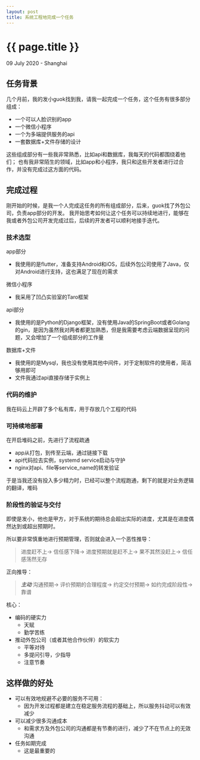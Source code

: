 ```yaml
---
layout: post
title: 系统工程地完成一个任务
---
```


{{ page.title }}
================

<p class="meta">09 July 2020 - Shanghai</p>

##  任务背景
几个月前，我的发小guok找到我，请我一起完成一个任务，这个任务有很多部分组成：
- 一个可以人脸识别的app
- 一个微信小程序
- 一个为多端提供服务的api
- 一套数据库+文件存储的设计

这些组成部分有一些我非常熟悉，比如api和数据库，我每天的代码都围绕着他们；
也有我非常陌生的领域，比如app和小程序，我只和这些开发者进行过合作，并没有完成过这方面的代码。

##  完成过程
刚开始的时候，是我一个人完成这任务的所有组成部分，后来，guok找了外包公司，负责app部分的开发。
我开始思考如何让这个任务可以持续地进行，能够在我或者外包公司开发完成过后，后续的开发者可以顺利地接手迭代。

### 技术选型
app部分
- 我使用的是flutter，准备支持Android和iOS，后续外包公司使用了Java，仅对Android进行支持，这也满足了现在的需求

微信小程序
- 我采用了凹凸实验室的Taro框架

api部分
- 我使用的是Python的Django框架，没有使用Java的SpringBoot或者Golang的gin，是因为虽然我对两者都更加熟悉，但是我需要考虑云端数据呈现的问题，又会增加了一个组成部分的工作量

数据库+文件
- 我使用的是Mysql，我也没有使用其他中间件，对于定制软件的使用者，简洁够用即可
- 文件我通过api直接存储于实例上

### 代码的维护
我在码云上开辟了多个私有库，用于存放几个工程的代码

### 可持续地部署
在开启堆码之前，先进行了流程疏通
- app从打包，到传至云端，通过链接下载
- api代码拉去实例，systemd service启动与守护
- nginx对api、file等service_name的转发验证

于是当我还没有投入多少精力时，已经可以整个流程跑通，剩下的就是对业务逻辑的翻译，堆码

### 阶段性的验证与交付
即使是发小，他也是甲方，对于系统的期待总会超出实际的进度，尤其是在进度偶然达到或超出预期时。

所以要非常慎重地进行预期管理，否则就会进入一个恶性推导：
>
>进度赶不上-> 信任感下降-> 进度预期就是赶不上-> 果不其然没赶上-> 信任感荡然无存
>
正向推导：
>
> ***主动*** 沟通预期-> 评价预期的合理程度-> 约定交付预期-> 如约完成阶段性-> 靠谱
>
核心：
- 编码的硬实力
    - 天赋
    - 勤学苦练
- 推动外包公司（或者其他合作伙伴）的软实力
    - 平等对待
    - 多提问引导，少指导
    - 注意节奏

##  这样做的好处
- 可以有效地规避不必要的服务不可用：
    - 因为开发过程都是建立在稳定服务流程的基础上，所以服务抖动可以有效减少
- 可以减少很多沟通成本
    - 和需求方及外包公司的沟通都是有节奏的进行，减少了不在节点上的无效沟通
- 任务如期完成
    - 这是最重要的
